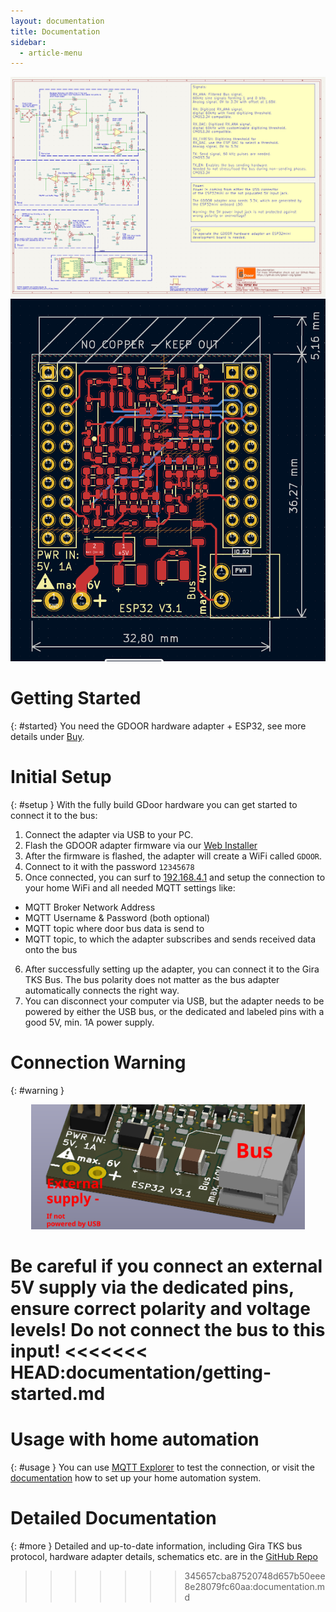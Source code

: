 ```yaml
---
layout: documentation
title: Documentation
sidebar:
  - article-menu
---
```

<div class="image">
<img src="/assets/images/doc-schematics.png"/>
<img src="/assets/images/doc-pcb.png"/>
</div>

# Getting Started
{: #started}
You need the GDOOR hardware adapter + ESP32, see more details under [Buy](./buy.html).

# Initial Setup
{: #setup }
With the fully build GDoor hardware you can get started to connect it to the bus:

1. Connect the adapter via USB to your PC.
2. Flash the GDOOR adapter firmware via our [Web Installer](./web-installer.html)
3. After the firmware is flashed, the adapter will create a WiFi called `GDOOR`.
4. Connect to it with the password `12345678`
5. Once connected, you can surf to [192.168.4.1](http://192.168.4.1)
and setup the connection to your home WiFi and all needed MQTT settings like:
- MQTT Broker Network Address
- MQTT Username & Password (both optional)
- MQTT topic where door bus data is send to
- MQTT topic, to which the adapter subscribes and sends received data onto the bus
6. After successfully setting up the adapter, you can connect it to the Gira TKS Bus.
The bus polarity does not matter as the bus adapter automatically connects the right way.
7. You can disconnect your computer via USB, but the adapter needs to be powered by either the USB bus,
or the dedicated and labeled pins with a good 5V, min. 1A power supply.

# Connection Warning
{: #warning }
<p align="center">
<img src="/assets/images/doc-pinout.png" height="200px"/>
</p>

Be careful if you connect an external 5V supply via the dedicated pins,
ensure correct polarity and voltage levels!
Do not connect the bus to this input!
<<<<<<< HEAD:documentation/getting-started.md
=======

# Usage with home automation
{: #usage }
You can use [MQTT Explorer](https://mqtt-explorer.com/) to test the connection,
or visit the [documentation](https://github.com/gdoor-org/gdoor/blob/main/doc/integrations/home-assistant.md) how to set up your home automation system.

# Detailed Documentation
{: #more }
Detailed and up-to-date information, including Gira TKS bus protocol,
hardware adapter details, schematics etc. are in the [GitHub Repo](https://github.com/gdoor-org/gdoor/)
>>>>>>> 345657cba87520748d657b50eee8e28079fc60aa:documentation.md
